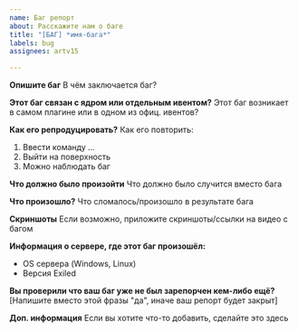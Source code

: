 ```yaml
---
name: Баг репорт
about: Расскажите нам о баге
title: "[БАГ] *имя-бага*"
labels: bug
assignees: artv15

---
```


**Опишите баг**
В чём заключается баг?

**Этот баг связан с ядром или отдельным ивентом?**
Этот баг возникает в самом плагине или в одном из офиц. ивентов?

**Как его репродуцировать?**
Как его повторить:
1. Ввести команду *...*
2. Выйти на поверхность
3. Можно наблюдать баг

**Что должно было произойти**
Что должно было случится вместо бага

**Что произошло?**
Что сломалось/произошло в результате бага

**Скриншоты**
Если возможно, приложите скриншоты/ссылки на видео с багом

**Информация о сервере, где этот баг произошёл:**
 - OS сервера (Windows, Linux)
 - Версия Exiled

**Вы проверили что ваш баг уже не был зарепорчен кем-либо ещё?**
[Напишите вместо этой фразы "да", иначе ваш репорт будет закрыт]

**Доп. информация**
Если вы хотите что-то добавить, сделайте это здесь
